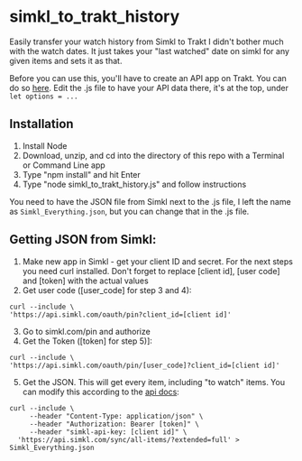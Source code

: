 # simkl_to_trakt_history
Easily transfer your watch history from Simkl to Trakt
I didn't bother much with the watch dates. It just takes your "last watched" date on simkl for any given items and sets it as that.

Before you can use this, you'll have to create an API app on Trakt. You can do so [here](https://trakt.tv/oauth/applications).
Edit the .js file to have your API data there, it's at the top, under `let options = ...`

## Installation

1. Install Node
2. Download, unzip, and cd into the directory of this repo with a Terminal or Command Line app
3. Type "npm install" and hit Enter
4. Type "node simkl_to_trakt_history.js" and follow instructions

You need to have the JSON file from Simkl next to the .js file, I left the name as `Simkl_Everything.json`, but you can change that in the .js file.

## Getting JSON from Simkl:

1. Make new app in Simkl - get your client ID and secret. For the next steps you need curl installed. 
Don't forget to replace [client id], [user code] and [token] with the actual values
3. Get user code ([user_code] for step 3 and 4):

```
curl --include \
'https://api.simkl.com/oauth/pin?client_id=[client id]'
```

3. Go to simkl.com/pin and authorize
4. Get the Token ([token] for step 5)]:

```
curl --include \
'https://api.simkl.com/oauth/pin/[user_code]?client_id=[client id]'
```

5. Get the JSON. This will get every item, including "to watch" items. You can modify this according to the [api docs](https://simkl.docs.apiary.io/):

```
curl --include \
     --header "Content-Type: application/json" \
     --header "Authorization: Bearer [token]" \
     --header "simkl-api-key: [client id]" \
  'https://api.simkl.com/sync/all-items/?extended=full' > Simkl_Everything.json
```
